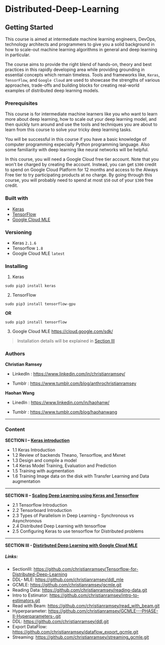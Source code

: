 # Distributed-Deep-Learning
## Getting Started 
This course is aimed at intermediate machine learning engineers, DevOps, technology architects and programmers to give you a solid background in how to scale-out machine learning algorithms in general and deep learning in particular. 

The course aims to provide the right blend of hands-on, theory and best practices in this rapidly developing area while providing grounding in essential concepts which remain timeless. Tools and frameworks like, `Keras`, `TensorFlow`, and `Google Cloud` are used to showcase the strengths of various approaches, trade-offs and building blocks for creating real-world examples of distributed deep learning models.


### Prerequisites
This course is for intermediate machine learners like you who want to learn more about deep learning, how to scale out your deep learning model, and then quickly turn around and use the tools and techniques you are about to learn from this course to solve your tricky deep learning tasks. 

You will be successful in this course if you have a basic knowledge of computer programming expecially Python programming language. Also some familiarity with deep learning like neural networks will be helpful. 

In this course, you will need a Google Cloud free tier account. Note that you won't be charged by creating the account. Instead, you can get `$300` credit to spend on Google Cloud Platform for 12 months and access to the Always Free tier to try participating products at no charge. By going through this course, you will probably need to spend at most `$50` out of your `$300` free credit. 

### Built with 
* [Keras](https://keras.io/)
* [TensorFlow](https://www.tensorflow.org/) 
* [Google Cloud MLE](https://cloud.google.com/ml-engine/)

### Versioning 
* Keras `2.1.6`
* Tensorflow `1.8`
* Google Cloud MLE `latest`

### Installing 
1. Keras
```
sudo pip3 install keras
```
2. TensorFlow 
```
sudo pip3 install tensorflow-gpu
```
**OR**
```
sudo pip3 install tensorflow
```
3. Google Cloud MLE 
https://cloud.google.com/sdk/
> Installation details will be explained in [Section III](https://github.com/christianramsey/Tensorflow-for-Distributed-Deep-Learning)

### Authors 
**Christian Ramsey** 
* LinkedIn : https://www.linkedin.com/in/christianramsey/


* Tumblr : https://www.tumblr.com/blog/anthrochristianramsey

**Haohan Wang** 
* LinedIn : https://www.linkedin.com/in/haohanw/


* Tumblr : https://www.tumblr.com/blog/haohanwang 

***
### Content
**SECTION I – [Keras introduction](https://github.com/haohan723/DistributedDeepLearning/tree/master/S1%20Keras%20Introduction)**
* 1.1 Keras Introduction
* 1.2 Review of backends Theano, Tensorflow, and Mxnet
* 1.3 Design and compile a model
* 1.4 Keras Model Training, Evaluation and Prediction
* 1.5 Training with augmentation 
* 1.6 Training Image data on the disk with Transfer Learning and Data augmentation 
-----

**SECTION II – [Scaling Deep Learning using Keras and Tensorflow](https://github.com/haohan723/DistributedDeepLearning/tree/master/S2%20Distributed%20TensorFlow%20%26%20Keras)**
* 2.1 Tensorflow Introduction
* 2.2 Tensorboard Introduction
* 2.3 Types of Parallelism in Deep Learning – Synchronous vs Asynchronous
* 2.4 Distributed Deep Learning with tensorflow 
* 2.5 Configuring Keras to use tensorflow for Distributed problems 
---

**SECTION III - [Distirbuted Deep Learning with Google Cloud MLE](https://github.com/christianramsey/Tensorflow-for-Distributed-Deep-Learning)**
##### Links: 
* SectionIII: https://github.com/christianramsey/Tensorflow-for-Distributed-Deep-Learning
* DDL- MLE: https://github.com/christianramsey/ddl_mle
* GCMLE: https://github.com/christianramsey/gcmle.git
* Reading Data: https://github.com/christianramsey/reading-data.git
* Intro to Estimator: https://github.com/christianramsey/intro-to-estimators.git
* Read with Beam: https://github.com/christianramsey/read_with_beam.git
* Hyperparameter: https://github.com/christianramsey/GCMLE---PHASE-II-Hyperparameters-.git
* DDL: https://github.com/christianramsey/ddl.git
* Export DataFlow: https://github.com/christianramsey/dataflow_export_gcmle.git
* Streaming: https://github.com/christianramsey/streaming_gcmle.git
